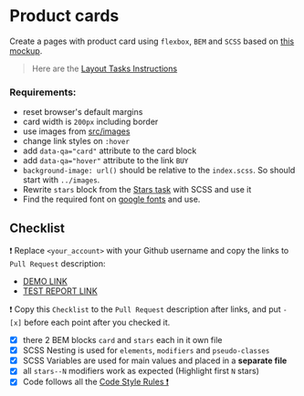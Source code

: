 # Product cards

Create a pages with product card using `flexbox`, `BEM` and `SCSS` based on [this mockup](https://www.figma.com/file/ojkArVazq7vsX0nbpn9CxZ/Moyo-%2F-Catalog-(ENG)?node-id=11325%3A2287&mode=dev).

> Here are the [Layout Tasks Instructions](https://mate-academy.github.io/layout_task-guideline)

### Requirements:

- reset browser's default margins
- card width is `200px` including border
- use images from [src/images](src/images)
- change link styles on `:hover`
- add `data-qa="card"` attribute to the card block
- add `data-qa="hover"` attribute to the link `BUY`
- `background-image: url()` should be relative to the `index.scss`. So should start with `../images`.
- Rewrite `stars` block from the [Stars task](https://github.com/mate-academy/layout_stars) with SCSS and use it
- Find the required font on [google fonts](https://fonts.google.com/) and use.

## Checklist

❗️ Replace `<your_account>` with your Github username and copy the links to `Pull Request` description:

- [DEMO LINK](https://Tomarikaa.github.io/layout_product-cards/)
- [TEST REPORT LINK](https://Tomarikaa.github.io/layout_product-cards/report/html_report/)

❗️ Copy this `Checklist` to the `Pull Request` description after links, and put `- [x]` before each point after you checked it.

- [X] there 2 BEM blocks `card` and `stars` each in it own file
- [X] SCSS Nesting is used for `elements`, `modifiers` and `pseudo-classes`
- [X] SCSS Variables are used for main values and placed in a **separate file**
- [X] all `stars--N` modifiers work as expected (Highlight first `N` stars)
- [X] Code follows all the [Code Style Rules ❗️](https://mate-academy.github.io/layout_task-guideline/html-css-code-style-rules)
